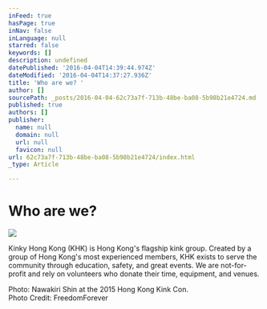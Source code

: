 ```yaml
---
inFeed: true
hasPage: true
inNav: false
inLanguage: null
starred: false
keywords: []
description: undefined
datePublished: '2016-04-04T14:39:44.974Z'
dateModified: '2016-04-04T14:37:27.936Z'
title: 'Who are we? '
author: []
sourcePath: _posts/2016-04-04-62c73a7f-713b-48be-ba08-5b98b21e4724.md
published: true
authors: []
publisher:
  name: null
  domain: null
  url: null
  favicon: null
url: 62c73a7f-713b-48be-ba08-5b98b21e4724/index.html
_type: Article

---
```

# Who are we?
![](https://the-grid-user-content.s3-us-west-2.amazonaws.com/aa01cadd-9faf-4447-910d-30c7bac0515b.jpg)

Kinky Hong Kong (KHK) is Hong Kong's flagship kink group. Created by a 
group of Hong Kong's most experienced members, KHK exists to serve the 
community through education, safety, and great events. We are 
not-for-profit and rely on volunteers who donate their time, equipment, 
and venues.

Photo: Nawakiri Shin at the 2015 Hong Kong Kink Con.   
Photo Credit: FreedomForever